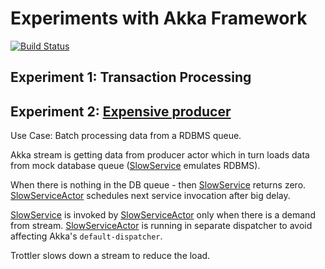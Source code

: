 # Experiments with Akka Framework

[![Build Status](https://travis-ci.org/kpavlov/akka-experiments.png?branch=master)](https://travis-ci.org/kpavlov/akka-experiments)

## Experiment 1: Transaction Processing

## Experiment 2: [Expensive producer][ExpensiveProducerApp]

Use Case: Batch processing data from a RDBMS queue.

Akka stream is getting data from producer actor which in turn loads data from mock database queue ([SlowService] emulates RDBMS).

When there is nothing in the DB queue - then [SlowService] returns zero. [SlowServiceActor] schedules next service invocation after big delay.

[SlowService] is invoked by [SlowServiceActor] only when there is a demand from stream.
[SlowServiceActor] is running in separate dispatcher to avoid affecting Akka's `default-dispatcher`.

Trottler slows down a stream to reduce the load.

[ExpensiveProducerApp]: ./src/main/java/com/github/kpavlov/akkabox/stream/expensiveProducer/ExpensiveProducerApp.java
[SlowService]:  ./src/main/java/com/github/kpavlov/akkabox/stream/expensiveProducer/SlowService.java
[SlowServiceActor]: ./src/main/java/com/github/kpavlov/akkabox/stream/expensiveProducer/SlowServiceActor.java